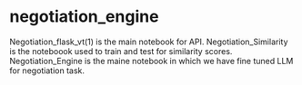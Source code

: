 # negotiation_engine
Negotiation_flask_vt(1) is the main notebook for API.
Negotiation_Similarity is the noteboook used to train and test for similarity scores.
Negotiation_Engine is the maine notebook in which we have fine tuned LLM for negotiation task.
